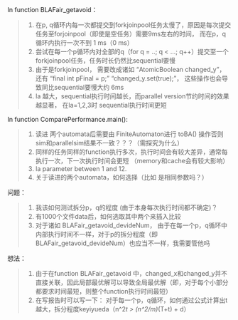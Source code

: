 In function BLAFair_getavoid：
> 1. 在p, q循环内每一次都提交到forkjoinpool任务太慢了，原因是每次提交任务至forjoinpool（即使是空任务）需要9ms左右的时间， 而在p，q循环内执行一次不到 1 ms（0 ms）
> 2. 尝试在每一个p循环内对全部的q（for q = ..; q < ...; q++）提交至一个forkjoinpool任务，任务时长仍然比sequential要慢
> 3. 由于是forkjoinpool， 需要改成诸如 “AtomicBoolean changed_y”，还有 “final int pFinal = p;” “changed_y.set(true);”， 这些操作也会导致同比sequential要慢大约 6ms
> 4. la 越大，sequential执行时间越长，而parallel version节约时间的效果越显著， 在la=1,2,3时 sequential执行时间更短
>

In function ComparePerformance.main():
> 1. 读进 两个automata后需要由 FiniteAutomaton进行 toBA() 操作否则sim和parallelsim结果不一致？？？（需探究为什么）
> 2. 同样的任务同样的function执行多次，执行时间会有较大差异，通常每执行一次，下一次执行时间会更短 （memory和cache会有较大影响）
> 3. la parameter between 1 and 12.
> 4. 关于读进的两个automata，如何选择（比如 是相同参数吗？）
>

问题：
> 1. 我该如何测试拆分p，q的程度 (由于本身每次执行时间都不确定)？
> 2. 有1000个文件data后，如何选取其中两个来插入比较
> 3. 对于诸如 BLAFair_getavoid_devideNum， 由于在每一个p，q循环中内部执行时间不一样，对于p的拆分程度（即 BLAFair_getavoid_devideNum）也应当不一样，我需要管他吗
>

想法：
> 1. 由于在function BLAFair_getavoid 中，changed_x和changed_y并不直接关联，因此局部最优解可以导致全局最优解（即，对于每个小部分都要求时间最短，则整个function执行时间最短）
> 2. 在写报告时可以写一下： 对于每一个p，q循环，如何通过公式计算出t越大，拆分程度keyiyueda（n^2*t > (n^2/m)*(T+t) + d）
